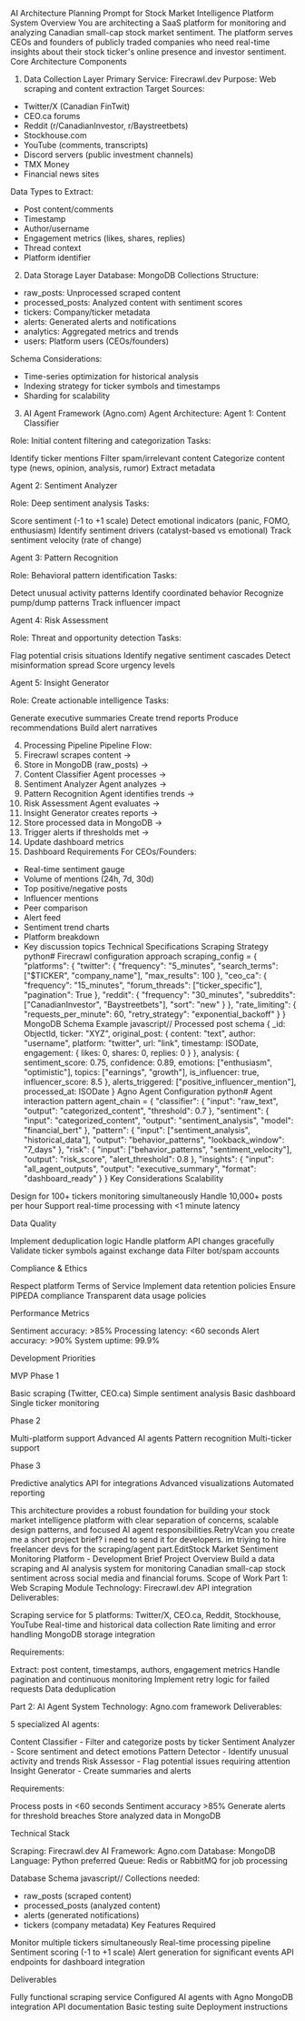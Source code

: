AI Architecture Planning Prompt for Stock Market Intelligence Platform
System Overview
You are architecting a SaaS platform for monitoring and analyzing Canadian small-cap stock market sentiment. The platform serves CEOs and founders of publicly traded companies who need real-time insights about their stock ticker's online presence and investor sentiment.
Core Architecture Components
1. Data Collection Layer
Primary Service: Firecrawl.dev
Purpose: Web scraping and content extraction
Target Sources:
- Twitter/X (Canadian FinTwit)
- CEO.ca forums
- Reddit (r/CanadianInvestor, r/Baystreetbets)
- Stockhouse.com
- YouTube (comments, transcripts)
- Discord servers (public investment channels)
- TMX Money
- Financial news sites

Data Types to Extract:
- Post content/comments
- Timestamp
- Author/username
- Engagement metrics (likes, shares, replies)
- Thread context
- Platform identifier
2. Data Storage Layer
Database: MongoDB
Collections Structure:
- raw_posts: Unprocessed scraped content
- processed_posts: Analyzed content with sentiment scores
- tickers: Company/ticker metadata
- alerts: Generated alerts and notifications
- analytics: Aggregated metrics and trends
- users: Platform users (CEOs/founders)

Schema Considerations:
- Time-series optimization for historical analysis
- Indexing strategy for ticker symbols and timestamps
- Sharding for scalability
3. AI Agent Framework (Agno.com)
Agent Architecture:
Agent 1: Content Classifier

Role: Initial content filtering and categorization
Tasks:

Identify ticker mentions
Filter spam/irrelevant content
Categorize content type (news, opinion, analysis, rumor)
Extract metadata



Agent 2: Sentiment Analyzer

Role: Deep sentiment analysis
Tasks:

Score sentiment (-1 to +1 scale)
Detect emotional indicators (panic, FOMO, enthusiasm)
Identify sentiment drivers (catalyst-based vs emotional)
Track sentiment velocity (rate of change)



Agent 3: Pattern Recognition

Role: Behavioral pattern identification
Tasks:

Detect unusual activity patterns
Identify coordinated behavior
Recognize pump/dump patterns
Track influencer impact



Agent 4: Risk Assessment

Role: Threat and opportunity detection
Tasks:

Flag potential crisis situations
Identify negative sentiment cascades
Detect misinformation spread
Score urgency levels



Agent 5: Insight Generator

Role: Create actionable intelligence
Tasks:

Generate executive summaries
Create trend reports
Produce recommendations
Build alert narratives



4. Processing Pipeline
Pipeline Flow:
1. Firecrawl scrapes content → 
2. Store in MongoDB (raw_posts) →
3. Content Classifier Agent processes →
4. Sentiment Analyzer Agent analyzes →
5. Pattern Recognition Agent identifies trends →
6. Risk Assessment Agent evaluates →
7. Insight Generator creates reports →
8. Store processed data in MongoDB →
9. Trigger alerts if thresholds met →
10. Update dashboard metrics
5. Dashboard Requirements
For CEOs/Founders:
- Real-time sentiment gauge
- Volume of mentions (24h, 7d, 30d)
- Top positive/negative posts
- Influencer mentions
- Peer comparison
- Alert feed
- Sentiment trend charts
- Platform breakdown
- Key discussion topics
Technical Specifications
Scraping Strategy
python# Firecrawl configuration approach
scraping_config = {
    "platforms": {
        "twitter": {
            "frequency": "5_minutes",
            "search_terms": ["$TICKER", "company_name"],
            "max_results": 100
        },
        "ceo_ca": {
            "frequency": "15_minutes",
            "forum_threads": ["ticker_specific"],
            "pagination": True
        },
        "reddit": {
            "frequency": "30_minutes",
            "subreddits": ["CanadianInvestor", "Baystreetbets"],
            "sort": "new"
        }
    },
    "rate_limiting": {
        "requests_per_minute": 60,
        "retry_strategy": "exponential_backoff"
    }
}
MongoDB Schema Example
javascript// Processed post schema
{
  _id: ObjectId,
  ticker: "XYZ",
  original_post: {
    content: "text",
    author: "username",
    platform: "twitter",
    url: "link",
    timestamp: ISODate,
    engagement: {
      likes: 0,
      shares: 0,
      replies: 0
    }
  },
  analysis: {
    sentiment_score: 0.75,
    confidence: 0.89,
    emotions: ["enthusiasm", "optimistic"],
    topics: ["earnings", "growth"],
    is_influencer: true,
    influencer_score: 8.5
  },
  alerts_triggered: ["positive_influencer_mention"],
  processed_at: ISODate
}
Agno Agent Configuration
python# Agent interaction pattern
agent_chain = {
    "classifier": {
        "input": "raw_text",
        "output": "categorized_content",
        "threshold": 0.7
    },
    "sentiment": {
        "input": "categorized_content",
        "output": "sentiment_analysis",
        "model": "financial_bert"
    },
    "pattern": {
        "input": ["sentiment_analysis", "historical_data"],
        "output": "behavior_patterns",
        "lookback_window": "7_days"
    },
    "risk": {
        "input": ["behavior_patterns", "sentiment_velocity"],
        "output": "risk_score",
        "alert_threshold": 0.8
    },
    "insights": {
        "input": "all_agent_outputs",
        "output": "executive_summary",
        "format": "dashboard_ready"
    }
}
Key Considerations
Scalability

Design for 100+ tickers monitoring simultaneously
Handle 10,000+ posts per hour
Support real-time processing with <1 minute latency

Data Quality

Implement deduplication logic
Handle platform API changes gracefully
Validate ticker symbols against exchange data
Filter bot/spam accounts

Compliance & Ethics

Respect platform Terms of Service
Implement data retention policies
Ensure PIPEDA compliance
Transparent data usage policies

Performance Metrics

Sentiment accuracy: >85%
Processing latency: <60 seconds
Alert accuracy: >90%
System uptime: 99.9%

Development Priorities

MVP Phase 1

Basic scraping (Twitter, CEO.ca)
Simple sentiment analysis
Basic dashboard
Single ticker monitoring


Phase 2

Multi-platform support
Advanced AI agents
Pattern recognition
Multi-ticker support


Phase 3

Predictive analytics
API for integrations
Advanced visualizations
Automated reporting



This architecture provides a robust foundation for building your stock market intelligence platform with clear separation of concerns, scalable design patterns, and focused AI agent responsibilities.RetryVcan you create me a short project brief? i need to send it for developers. im triying to hire freelancer devs for the scraping/agent part.EditStock Market Sentiment Monitoring Platform - Development Brief
Project Overview
Build a data scraping and AI analysis system for monitoring Canadian small-cap stock sentiment across social media and financial forums.
Scope of Work
Part 1: Web Scraping Module
Technology: Firecrawl.dev API integration
Deliverables:

Scraping service for 5 platforms: Twitter/X, CEO.ca, Reddit, Stockhouse, YouTube
Real-time and historical data collection
Rate limiting and error handling
MongoDB storage integration

Requirements:

Extract: post content, timestamps, authors, engagement metrics
Handle pagination and continuous monitoring
Implement retry logic for failed requests
Data deduplication

Part 2: AI Agent System
Technology: Agno.com framework
Deliverables:

5 specialized AI agents:

Content Classifier - Filter and categorize posts by ticker
Sentiment Analyzer - Score sentiment and detect emotions
Pattern Detector - Identify unusual activity and trends
Risk Assessor - Flag potential issues requiring attention
Insight Generator - Create summaries and alerts



Requirements:

Process posts in <60 seconds
Sentiment accuracy >85%
Generate alerts for threshold breaches
Store analyzed data in MongoDB

Technical Stack

Scraping: Firecrawl.dev
AI Framework: Agno.com
Database: MongoDB
Language: Python preferred
Queue: Redis or RabbitMQ for job processing

Database Schema
javascript// Collections needed:
- raw_posts (scraped content)
- processed_posts (analyzed content)
- alerts (generated notifications)
- tickers (company metadata)
Key Features Required

Monitor multiple tickers simultaneously
Real-time processing pipeline
Sentiment scoring (-1 to +1 scale)
Alert generation for significant events
API endpoints for dashboard integration

Deliverables

Fully functional scraping service
Configured AI agents with Agno
MongoDB integration
API documentation
Basic testing suite
Deployment instructions